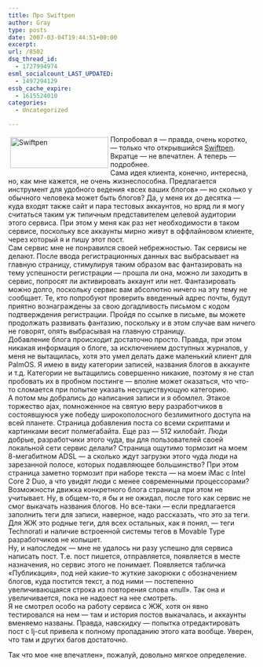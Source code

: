 ```yaml
---
title: Про Swiftpen
author: Gray
type: posts
date: 2007-03-04T19:44:51+00:00
excerpt:
url: /8502
dsq_thread_id:
  - 1727994974
esml_socialcount_LAST_UPDATED:
  - 1497294129
essb_cache_expire:
  - 1615524010
categories:
  - Uncategorized

---
```








<img src="https://i2.wp.com/www.searchengines.ru/blog/images/sp_logo.png?resize=200%2C63" height="63" width="200" border="0" align="left" hspace="4" vspace="4" alt="Swiftpen" title="Swiftpen" data-recalc-dims="1" /> Попробовал я &#8212; правда, очень коротко, &#8212; только что открывшийся <a href="http://www.swiftpen.ru/" target="_blank">Swiftpen</a>. Вкратце &#8212; не впечатлен. А теперь &#8212; подробнее.  
Сама идея клиента, конечно, интересна, но, как мне кажется, не очень жизнеспособна. Предлагается инструмент для удобного ведения &#171;всех ваших блогов&#187; &#8212; но сколько у обычного человека может быть блогов? Да, у меня их до десятка &#8212; куда входят также сайт и пара тестовых аккаунтов, но вряд ли я могу считаться таким уж типичным представителем целевой аудитории этого сервиса. При этом у меня как раз нет необходимости в таком сервисе, поскольку все аккаунты мирно живут в оффлайновом клиенте, через который я и пишу этот пост.  
Сам сервис мне не понравился своей небрежностью. Так сервисы не делают. После ввода регистрационных данных вас выбрасывает на главную страницу, стимулируя таким образом вас фантазировать на тему успешности регистрации &#8212; прошла ли она, можно ли заходить в сервис, попросят ли активировать аккаунт или нет. Фантазировать можно долго, поскольку сервис вам абсолютно ничего на эту тему не сообщает. Те, кто попробуют проверить введенный адрес почты, будут приятно вознаграждены за свою догадливость письмом с кодом подтверждения регистрации. Пройдя по ссылке в письме, вы можете продолжать развивать фантазию, поскольку и в этом случае вам ничего не говорят, опять выбрасывая на главную страницу.  
Добавление блога происходит достаточно просто. Правда, при этом никакая информация о блоге, за исключением доступных журналов, у меня не вытащилась, хотя это умел делать даже маленький клиент для PalmOS. Я имею в виду категории записей, названия блогов в аккаунте и т.д. Категории не вытащились совершенно никакие, поэтому я не стал пробовать их в пробном постинге &#8212; вполне может оказаться, что что-то сломается при попытке указать несуществующую категорию.  
А потом мы добрались до написания записи и я обомлел. Этакое торжество ajax, помноженное на святую веру разработчиков в состоявшуюся уже победу широкополосного безлимитного доступа на всей планете. Страница добавления поста со всеми скриптами и картинками весит полмегабайта. Еще раз &#8212; 512 килобайт. Люди добрые, разработчики этого чуда, вы для пользователей своей локальной сети сервис делали? Страница ощутимо тормозит на моем 8-мегабитном ADSL &#8212; а сколько ждут загрузки этого чуда люди на зарезанной полосе, которых подавляющее большинство? При этом страница заметно тормозит при наборе текста &#8212; на моем iMac с Intel Core 2 Duo, а что увидят люди с менее современными процессорами?  
Возможности движка конкретного блога страница при этом не учитывает. Ну, в общем-то, я бы и не ожидал, после того как сервис не смог выкачать названия блогов. Но все-таки &#8212; если предлагается заполнить теги для записи, наверное, надо рассказать, что это за теги. Для ЖЖ это родные теги, для всех остальных, как я понял, &#8212; теги Technorati и наличие встроенной системы тегов в Movable Type разработчиков не колышет.  
Ну, и напоследок &#8212; мне не удалось ни разу успешно для сервиса написать пост. Т.е. пост пишется, отправляется, появляется в месте назначения, но сервис этого не понимает. Появляется табличка &#171;Публикация&#187;, под ней какие-то жуткие закорюки с обозначением блогов, куда постится текст, а под ними &#8212; постепенно увеличивающаяся строка из повторения слова &#171;null&#187;. Так она и увеличивается, пока не надоест на нее смотреть.  
Я не смотрел особо на работу сервиса с ЖЖ, хотя он явно тестировался на нем &#8212; там и история постов выкачалась, и аккаунты вменяемо названы. Правда, навскидку &#8212; попытка отредактировать пост с lj-cut привела к полному пропаданию этого ката вообще. Уверен, что там и других багов достаточно.

Так что мое &#171;не впечатлен&#187;, пожалуй, довольно мягкое определение.